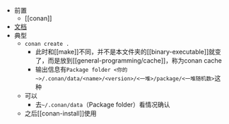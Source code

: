 - 前置
  - [[conan]]
- [文档](https://docs.conan.io/1/creating_packages/getting_started.html)
- 典型
  - `conan create .`
    - 此时和[[make]]不同，并不是本文件夹的[[binary-executable]]就变了，而是放到[[general-programming/cache]]，称为conan cache
    - 输出信息有`Package folder <你的~>/.conan/data/<name>/<version>/<一堆>/package/<一堆随机数>`这种
  - 可以
    - 去`~/.conan/data`（Package folder）看情况确认
  - 之后[[conan-install]]使用